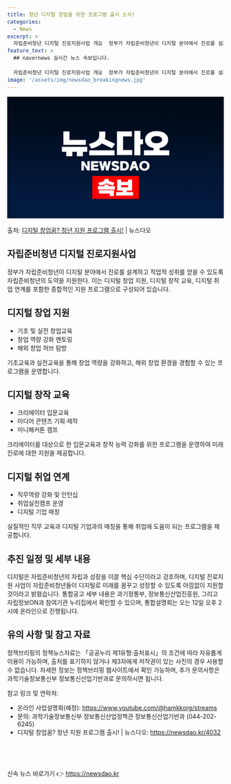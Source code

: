 ```yaml
---
title: 청년 디지털 창업을 위한 프로그램 출시 소식!
categories:
  - News
excerpt: >
  자립준비청년 디지털 진로지원사업 개요  정부가 자립준비청년이 디지털 분야에서 진로를 설계하고 직업적 성취를 …
feature_text: >
  ## navernews 실시간 뉴스 속보입니다.

  자립준비청년 디지털 진로지원사업 개요  정부가 자립준비청년이 디지털 분야에서 진로를 설계하고 직업적 성취를 …
image: '/assets/img/newsdao_breakingnews.jpg'
---
```


![뉴스다오 속보](/assets/img/newsdao_breakingnews.jpg)

<p>출처: <a href="https://newsdao.kr/4032" rel="dofollow">디지털 창업꿈? 청년 지원 프로그램 출시!</a> | 뉴스다오</p>

<h2 data-ke-size="size26">자립준비청년 디지털 진로지원사업</h2>
<p data-ke-size="size16">정부가 자립준비청년이 디지털 분야에서 진로를 설계하고 직업적 성취를 얻을 수 있도록 자립준비청년의 도약을 지원한다. 이는 디지털 창업 지원, 디지털 창작 교육, 디지털 취업 연계를 포함한 종합적인 지원 프로그램으로 구성되어 있습니다.</p>

<h2 data-ke-size="size24">디지털 창업 지원</h2>
<ul>
    <li>기초 및 실전 창업교육</li>
    <li>창업 역량 강화 멘토링</li>
    <li>해외 창업 허브 탐방</li>
</ul>
<p data-ke-size="size16">기초교육과 실전교육을 통해 창업 역량을 강화하고, 해외 창업 환경을 경험할 수 있는 프로그램을 운영합니다.</p>

<h2 data-ke-size="size24">디지털 창작 교육</h2>
<ul>
    <li>크리에이터 입문교육</li>
    <li>미디어 콘텐츠 기획·제작</li>
    <li>미니해커톤 캠프</li>
</ul>
<p data-ke-size="size16">크리에이터를 대상으로 한 입문교육과 창작 능력 강화를 위한 프로그램을 운영하여 미래 진로에 대한 지원을 제공합니다.</p>

<h2 data-ke-size="size24">디지털 취업 연계</h2>
<ul>
    <li>직무역량 강화 및 인턴십</li>
    <li>취업실전캠프 운영</li>
    <li>디지털 기업 매칭</li>
</ul>
<p data-ke-size="size16">실질적인 직무 교육과 디지털 기업과의 매칭을 통해 취업에 도움이 되는 프로그램을 제공합니다.</p>

<h2 data-ke-size="size24">추진 일정 및 세부 내용</h2>
<p data-ke-size="size16">디지털은 자립준비청년의 자립과 성장을 이끌 핵심 수단이라고 강조하며, 디지털 진로지원 사업이 자립준비청년들이 디지털로 미래를 꿈꾸고 성장할 수 있도록 아낌없이 지원할 것이라고 밝혔습니다. 통합공고 세부 내용은 과기정통부, 정보통신산업진흥원, 그리고 자립정보ON과 참여기관 누리집에서 확인할 수 있으며, 통합설명회는 오는 12일 오후 2시에 온라인으로 진행됩니다.</p>

<h2 data-ke-size="size24">유의 사항 및 참고 자료</h2>
<p data-ke-size="size16">정책브리핑의 정책뉴스자료는 「공공누리 제1유형:출처표시」의 조건에 따라 자유롭게 이용이 가능하며, 출처를 표기하지 않거나 제3자에게 저작권이 있는 사진의 경우 사용할 수 없습니다. 자세한 정보는 정책브리핑 웹사이트에서 확인 가능하며, 추가 문의사항은 과학기술정보통신부 정보통신산업기반과로 문의하시면 됩니다.</p>

참고 링크 및 연락처:
<ul>
    <li>온라인 사업설명회(예정): <a href="https://www.youtube.com/@hamkkorg/streams">https://www.youtube.com/@hamkkorg/streams</a></li>
    <li>문의: 과학기술정보통신부 정보통신산업정책관 정보통신산업기반과 (044-202-6245)</li>
    <li>디지털 창업꿈? 청년 지원 프로그램 출시! | 뉴스다오: <a href="https://newsdao.kr/4032">https://newsdao.kr/4032</a></li>
</ul>
<p data-ke-size="size16">&nbsp;</p>
<p data-ke-size="size16">&nbsp;</p> 

신속 뉴스 바로가기 👉 <a href="https://newsdao.kr" rel="dofollow">https://newsdao.kr</a>



